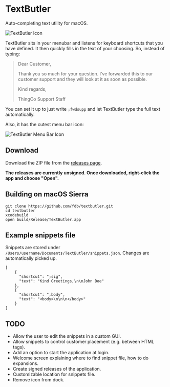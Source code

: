 # TextButler

Auto-completing text utility for macOS.

![TextButler Icon](https://raw.githubusercontent.com/fdb/textbutler/master/artwork/icon-256.png)

TextButler sits in your menubar and listens for keyboard shortcuts that you have defined. It then quickly fills in the text of your choosing. So, instead of typing:

> Dear Customer,
>
> Thank you so much for your question. I've forwarded this to our customer support and they will look at it as soon as possible.
>
> Kind regards,
>
> ThingCo Support Staff

You can set it up to just write `;fwdsupp` and let TextButler type the full text automatically.

Also, it has the cutest menu bar icon:

![TextButler Menu Bar Icon](https://raw.githubusercontent.com/fdb/textbutler/master/artwork/menubar.png)

## Download

Download the ZIP file from the [releases page](https://github.com/fdb/textbutler/releases).

**The releases are currently unsigned. Once downloaded, right-click the app and choose "Open".**

## Building on macOS Sierra

    git clone https://github.com/fdb/textbutler.git
    cd textbutler
    xcodebuild
    open build/Release/TextButler.app

## Example snippets file

Snippets are stored under `/Users/username/Documents/TextButler/snippets.json`. Changes are automatically picked up.

    [
        {
          "shortcut": ";sig",
          "text": "Kind Greetings,\n\nJohn Doe"
        },
        {
          "shortcut": ",body",
          "text": "<body>\n\n\n</body>"
        }
    ]

## TODO
- Allow the user to edit the snippets in a custom GUI.
- Allow snippets to control customer placement (e.g. between HTML tags).
- Add an option to start the application at login.
- Welcome screen explaining where to find snippet file, how to do expansions.
- Create signed releases of the application.
- Customizable location for snippets file.
- Remove icon from dock.
